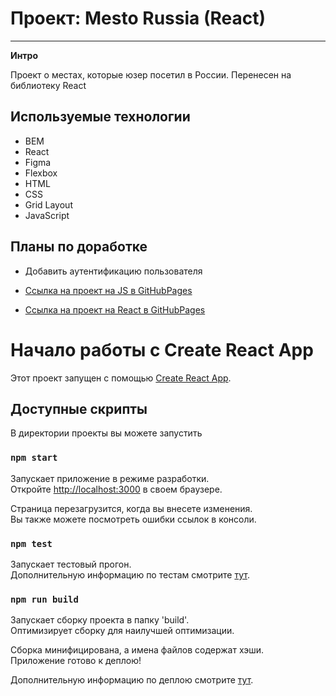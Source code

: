 # Проект: Mesto Russia (React)

---

**Интро**

Проект о местах, которые юзер посетил в России. Перенесен на библиотеку React

## Используемые технологии

* BEM
* React
* Figma
* Flexbox
* HTML
* CSS
* Grid Layout
* JavaScript

**Планы по доработке**
---
* Добавить аутентификацию пользователя

* [Ссылка на проект на JS в GitHubPages](https://vlovchinnikov21.github.io/mesto/)
* [Ссылка на проект на React в GitHubPages](https://vlovchinnikov21.github.io/mesto-react/)

# Начало работы с Create React App

Этот проект запущен с помощью [Create React App](https://github.com/facebook/create-react-app).

## Доступные скрипты

В директории проекты вы можете запустить

### `npm start`

Запускает приложение в режиме разработки.\
Откройте [http://localhost:3000](http://localhost:3000) в своем браузере.

Страница перезагрузится, когда вы внесете изменения.\
Вы также можете посмотреть ошибки ссылок в консоли.

### `npm test`

Запускает тестовый прогон.\
Дополнительную информацию по тестам смотрите [тут](https://facebook.github.io/create-react-app/docs/running-tests).

### `npm run build`

Запускает сборку проекта в папку 'build'.\
Оптимизирует сборку для наилучшей оптимизации.

Сборка минифицирована, а имена файлов содержат хэши.\
Приложение готово к деплою!

Дополнительную информацию по деплою смотрите [тут](https://facebook.github.io/create-react-app/docs/deployment).



